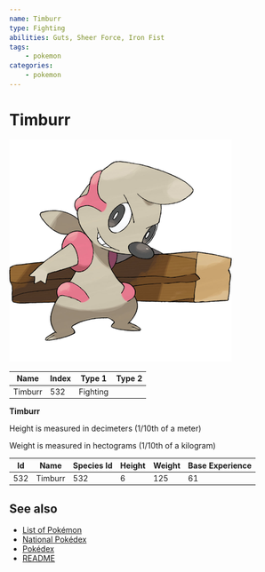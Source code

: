 ```yaml
---
name: Timburr
type: Fighting
abilities: Guts, Sheer Force, Iron Fist
tags:
    - pokemon
categories:
    - pokemon
---
```


# Timburr


![Timburr](images/532.png)

| **Name** | **Index** | **Type 1** | **Type 2** |
|----|----|----|----|
| Timburr | 532 | Fighting  |  |

**Timburr** 


Height is measured in decimeters (1/10th of a meter)

Weight is measured in hectograms (1/10th of a kilogram)

| **Id** | **Name** | **Species Id** | **Height** | **Weight** | **Base Experience** |
|--------|----------|----------------|------------|------------|---------------------|
| 532 | Timburr | 532 | 6 | 125 | 61 |


## See also

- [List of Pokémon](../pokemon.md)
- [National Pokédex](../national_pokedex.md)
- [Pokédex](../pokedex.md)
- [README](../README.md)
